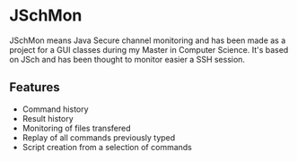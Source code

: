 # JSchMon

JSchMon means Java Secure channel monitoring and has been made as a project for a GUI classes during my Master in Computer Science.
It's based on JSch and has been thought to monitor easier a SSH session.

## Features

  - Command history
  - Result history
  - Monitoring of files transfered
  - Replay of all commands previously typed
  - Script creation from a selection of commands
